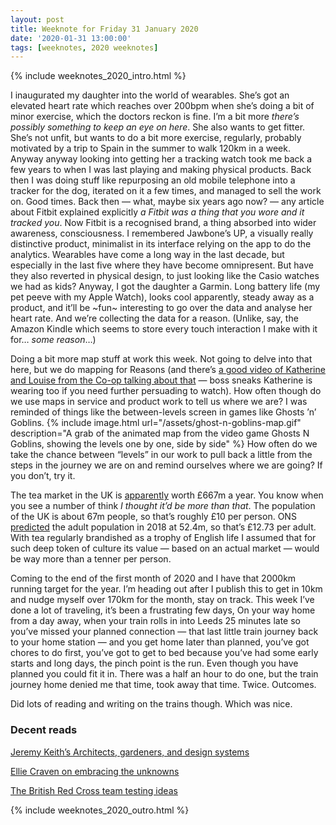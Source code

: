 ```yaml
---
layout: post
title: Weeknote for Friday 31 January 2020
date: '2020-01-31 13:00:00'
tags: [weeknotes, 2020 weeknotes]
---
```

{% include weeknotes_2020_intro.html %}

I inaugurated my daughter into the world of wearables. She’s got an elevated heart rate which reaches over 200bpm when she’s doing a bit of minor exercise, which the doctors reckon is fine. I’m a bit more _there’s possibly something to keep an eye on here_. She also wants to get fitter. She’s not unfit, but wants to do a bit more exercise, regularly, probably motivated by a trip to Spain in the summer to walk 120km in a week. Anyway anyway looking into getting her a tracking watch took me back a few years to when I was last playing and making physical products. Back then I was doing stuff like repurposing an old mobile telephone into a tracker for the dog, iterated on it a few times, and managed to sell the work on. Good times. Back then — what, maybe six years ago now? — any article about Fitbit explained explicitly _a Fitbit was a thing that you wore and it tracked you_. Now Fitbit is a recognised brand, a thing absorbed into wider awareness, consciousness. I remembered Jawbone’s UP, a visually really distinctive product, minimalist in its interface relying on the app to do the analytics. Wearables have come a long way in the last decade, but especially in the last five where they have become omnipresent. But have they also reverted in physical design, to just looking like the Casio watches we had as kids? Anyway, I got the daughter a Garmin. Long battery life (my pet peeve with my Apple Watch), looks cool apparently, steady away as a product, and it’ll be ~fun~ interesting to go over the data and analyse her heart rate. And we’re collecting the data for a reason. (Unlike, say, the Amazon Kindle which seems to store every touch interaction I make with it for… _some reason_…)

Doing a bit more map stuff at work this week. Not going to delve into that here, but we do mapping for Reasons (and there’s [a good video of Katherine and Louise from the Co-op talking about that](https://www.mindtheproduct.com/service-mapping-by-katherine-wastell-and-louise-nicholas/) — boss sneaks Katherine is wearing too if you need further persuading to watch). How often though do we use maps in service and product work to tell us where we are? I was reminded of things like the between-levels screen in games like Ghosts ’n’ Goblins.
{% include image.html url="/assets/ghost-n-goblins-map.gif" description="A grab of the animated map from the video game Ghosts N Goblins, showing the levels one by one, side by side" %}
How often do we take the chance between “levels” in our work to pull back a little from the steps in the journey we are on and remind ourselves where we are going? If you don’t, try it.

The tea market in the UK is [apparently](https://www.bbc.co.uk/news/business-51309566) worth £667m a year. You know when you see a number of think _I thought it’d be more than that_. The population of the UK is about 67m people, so that’s roughly £10 per person. ONS [predicted](https://www.ons.gov.uk/aboutus/transparencyandgovernance/freedomofinformationfoi/projectedukadultpopulationfor2018) the adult population in 2018 at 52.4m, so that’s £12.73 per adult. With tea regularly brandished as a trophy of English life I assumed that for such deep token of culture its value — based on an  actual market — would be way more than a tenner per person.

Coming to the end of the first month of 2020 and I have that 2000km running target for the year. I’m heading out after I publish this to get in 10km and nudge myself over 170km for the month, stay on track. This week I’ve done a lot of traveling, it’s been a frustrating few days, On your way home from a day away, when your train rolls in into Leeds 25 minutes late so you’ve missed your planned connection — that last little train journey back to your home station — and you get home later than planned, you’ve got chores to do first, you’ve got to get to bed because you’ve had some early starts and long days, the pinch point is the run. Even though you have planned you could fit it in. There was a half an hour to do one, but the train journey home denied me that time, took away that time. Twice. Outcomes.

Did lots of reading and writing on the trains though. Which was nice.

### Decent reads

[Jeremy Keith’s Architects, gardeners, and design systems](https://adactio.com/journal/16369)

[Ellie Craven on embracing the unknowns](https://www.dxw.com/2019/02/discovery-embracing-the-unknowns/)

[The British Red Cross team testing ideas](https://medium.com/digital-and-innovation-at-british-red-cross/testing-a-rota-prototype-with-emergency-response-volunteers-e82a3253bc78)

{% include weeknotes_2020_outro.html %}

